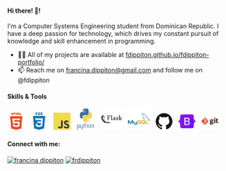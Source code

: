 
<h4 align="left">Hi there! 👋!</h4>

I'm a Computer Systems Engineering student from Dominican Republic. I have a deep passion for technology, which drives my constant pursuit of knowledge and skill enhancement in programming.
- 👨‍💻 All of my projects are available at [fdippiton.github.io/fdippiton-portfolio/](https://fdippiton.github.io/fdippiton-portfolio/)
- 📫 Reach me on francina.dippiton@gmail.com and follow me on @fdippiton 

<!---
Frandipfer/Frandipfer is a ✨ special ✨ repository because its `README.md` (this file) appears on your GitHub profile.
You can click the Preview link to take a look at your changes.
--->





#### Skills & Tools
<div>
  <img src="https://github.com/devicons/devicon/blob/master/icons/html5/html5-plain-wordmark.svg" title="HTML5" alt="HTML" width="40" height="40" />&nbsp;&nbsp;
  <img src="https://github.com/devicons/devicon/blob/master/icons/css3/css3-plain-wordmark.svg"  title="CSS3" alt="CSS" width="40" height="40" />&nbsp;&nbsp;
  <img src="https://github.com/devicons/devicon/blob/master/icons/javascript/javascript-original.svg" title="JavaScript" alt="JavaScript" width="40" height="40" />&nbsp;&nbsp;
    <img src="https://github.com/devicons/devicon/blob/master/icons/python/python-original-wordmark.svg" title="Python" alt="Python" width="45" height="50" />&nbsp;&nbsp;
      <img src="https://github.com/devicons/devicon/blob/master/icons/flask/flask-original-wordmark.svg" title="Flask" alt="Flask" width="50" height="50" />&nbsp;&nbsp;
    <img src="https://github.com/devicons/devicon/blob/master/icons/mysql/mysql-original-wordmark.svg" title="MySQL" alt="MySQL" width="50" height="50" />&nbsp;&nbsp;
  <img src="https://github.com/devicons/devicon/blob/master/icons/github/github-original.svg" title="Git" **alt="Git" width="40" height="40" />&nbsp;&nbsp;
  <img src="https://github.com/devicons/devicon/blob/master/icons/bootstrap/bootstrap-original.svg" title="Git" **alt="Git" width="40" height="40" />&nbsp;&nbsp;
  <img src="https://github.com/devicons/devicon/blob/master/icons/git/git-original-wordmark.svg" title="Git" **alt="Git" width="40" height="40"/>
</div>

<!---
#### Stats

![Anurag's GitHub stats](https://github-readme-stats.vercel.app/api?username=fdippiton&show_icons=true&theme=tokyonight)

[![GitHub Streak](https://github-readme-streak-stats.herokuapp.com?user=fdippiton&theme=github-light)](https://git.io/streak-stats) --->


#### Connect with me:
<p align="left">
<a href="https://linkedin.com/in/francina-dippiton" target="blank"><img align="center" src="https://raw.githubusercontent.com/rahuldkjain/github-profile-readme-generator/master/src/images/icons/Social/linked-in-alt.svg" alt="francina dippiton" height="20" width="30" /></a>
<a href="https://www.hackerrank.com/frdippiton" target="blank"><img align="center" src="https://raw.githubusercontent.com/rahuldkjain/github-profile-readme-generator/master/src/images/icons/Social/hackerrank.svg" alt="frdippiton" height="20" width="30" /></a>
</p>
